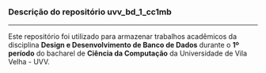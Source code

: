 ### Descrição do repositório uvv_bd_1_cc1mb
***

Este repositório foi utilizado para armazenar trabalhos acadêmicos da disciplina **Design e Desenvolvimento de Banco de Dados** durante o **1º período** do bacharel de **Ciência da Computação** da Universidade de Vila Velha - UVV.
